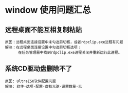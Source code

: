 # window 使用问题汇总
## 远程桌面不能互相复制粘贴
```
原因：远程桌面连接设置中未勾选剪切板，或者rdpclip.exe进程有问题
解决：在远程桌面连接设置中勾选剪切板选项；
      在任务管理器中找到rdpclip.exe进程关闭并重新运行此进程。
```

## 系统CD驱动盘删除不了
```
原因: UltraISO软件配置问题
解决: 软件-选项-配置-虚拟光驱-设置数量-无
```